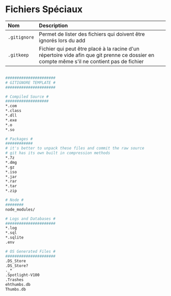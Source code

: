 # Fichiers Spéciaux

| Nom       | Description                                                           |
| :-------- | :-------------------------------------------------------------------- |
| `.gitignore` | Permet de lister des fichiers qui doivent être ignorés lors du add |
| `.gitkeep`   | Fichier qui peut être placé à la racine d'un répertoire vide afin que git prenne ce dossier en compte même s'il ne contient pas de fichier |


```sh

######################
# GITIGNORE TEMPLATE #
######################

# Compiled Source #
###################
*.com
*.class
*.dll
*.exe
*.o
*.so

# Packages #
############
# it's better to unpack these files and commit the raw source
# git has its own built in compression methods
*.7z
*.dmg
*.gz
*.iso
*.jar
*.rar
*.tar
*.zip

# Node #
########
node_modules/

# Logs and Databases #
######################
*.log
*.sql
*.sqlite
.env

# OS Generated Files #
######################
.DS_Store
.DS_Store?
._*
.Spotlight-V100
.Trashes
ehthumbs.db
Thumbs.db

```
